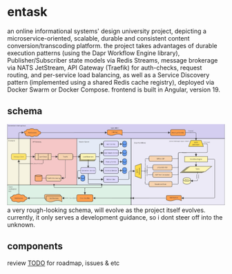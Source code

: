 # entask
an online informational systems' design university project, depicting a microservice-oriented, scalable, durable and consistent content conversion/transcoding platform. the project takes advantages of durable execution patterns (using the Dapr Workflow Engine library), Publisher/Subscriber state models via Redis Streams, message brokerage via NATS JetStream, API Gateway (Traefik) for auth-checks, request routing, and per-service load balancing, as well as a Service Discovery pattern (implemented using a shared Redis cache registry), deployed via Docker Swarm or Docker Compose. frontend is built in Angular, version 19.

## schema
![entask-diagram](docs/entask-diagram.jpg)
a very rough-looking schema, will evolve as the project itself evolves. currently, it only serves a development guidance, so i dont steer off into the unknown.


## components
review [TODO](./todo.md) for roadmap, issues & etc
